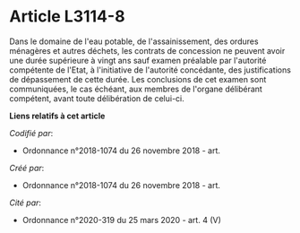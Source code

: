 # Article L3114-8

Dans le domaine de l'eau potable, de l'assainissement, des ordures ménagères et autres déchets, les contrats de concession ne
peuvent avoir une durée supérieure à vingt ans sauf examen préalable par l'autorité compétente de l'Etat, à l'initiative de
l'autorité concédante, des justifications de dépassement de cette durée. Les conclusions de cet examen sont communiquées, le
cas échéant, aux membres de l'organe délibérant compétent, avant toute délibération de celui-ci.

**Liens relatifs à cet article**

_Codifié par_:

  - Ordonnance n°2018-1074 du 26 novembre 2018 - art.

_Créé par_:

  - Ordonnance n°2018-1074 du 26 novembre 2018 - art.

_Cité par_:

  - Ordonnance n°2020-319 du 25 mars 2020 - art. 4 (V)
